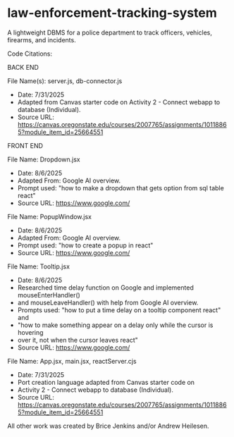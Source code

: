 # law-enforcement-tracking-system

A lightweight DBMS for a police department to track officers, vehicles, firearms, and incidents.



Code Citations:

BACK END

File Name(s): server.js, db-connector.js
 * Date: 7/31/2025
 * Adapted from Canvas starter code on Activity 2 - Connect webapp to database (Individual).
 * Source URL: https://canvas.oregonstate.edu/courses/2007765/assignments/10118865?module_item_id=25664551


FRONT END

File Name: Dropdown.jsx
 * Date: 8/6/2025
 * Adapted From: Google AI overview.
 * Prompt used: "how to make a dropdown that gets option from sql table react"
 * Source URL: https://www.google.com/

File Name: PopupWindow.jsx
 * Date: 8/6/2025
 * Adapted From: Google AI overview.
 * Prompt used: "how to create a popup in react"
 * Source URL: https://www.google.com/

File Name: Tooltip.jsx
 * Date: 8/6/2025
 * Researched time delay function on Google and implemented mouseEnterHandler()
 * and mouseLeaveHandler() with help from Google AI overview.
 * Prompts used: "how to put a time delay on a tooltip component react" and
 * "how to make something appear on a delay only while the cursor is hovering
 * over it, not when the cursor leaves react"
 * Source URL: https://www.google.com/

 File Name: App.jsx, main.jsx, reactServer.cjs
 * Date: 7/31/2025
 * Port creation language adapted from Canvas starter code on
 * Activity 2 - Connect webapp to database (Individual).
 * Source URL: https://canvas.oregonstate.edu/courses/2007765/assignments/10118865?module_item_id=25664551


All other work was created by Brice Jenkins and/or Andrew Heilesen.

